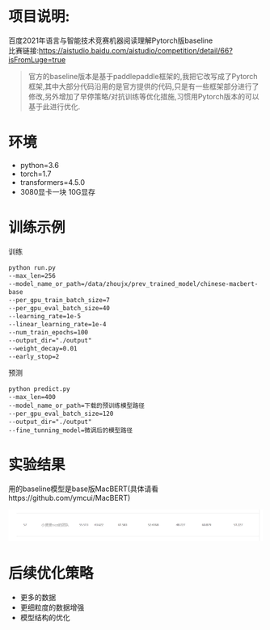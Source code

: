 # 项目说明:
百度2021年语言与智能技术竞赛机器阅读理解Pytorch版baseline  
比赛链接:https://aistudio.baidu.com/aistudio/competition/detail/66?isFromLuge=true  
> 官方的baseline版本是基于paddlepaddle框架的,我把它改写成了Pytorch框架,其中大部分代码沿用的是官方提供的代码,只是有一些框架部分进行了修改,另外增加了早停策略/对抗训练等优化措施,习惯用Pytorch版本的可以基于此进行优化.

# 环境
- python=3.6
- torch=1.7
- transformers=4.5.0
- 3080显卡一块 10G显存

# 训练示例
训练  
```
python run.py
--max_len=256
--model_name_or_path=/data/zhoujx/prev_trained_model/chinese-macbert-base
--per_gpu_train_batch_size=7
--per_gpu_eval_batch_size=40
--learning_rate=1e-5
--linear_learning_rate=1e-4
--num_train_epochs=100
--output_dir="./output"
--weight_decay=0.01
--early_stop=2
```

预测
```
python predict.py
--max_len=400
--model_name_or_path=下载的预训练模型路径
--per_gpu_eval_batch_size=120
--output_dir="./output"
--fine_tunning_model=微调后的模型路径
```
# 实验结果
用的baseline模型是base版MacBERT(具体请看https://github.com/ymcui/MacBERT)

![image-20210410231128986](https://raw.githubusercontent.com/zhoujx4/PicGo/main/img/image-20210410231128986.png)

# 后续优化策略

- 更多的数据
- 更细粒度的数据增强
- 模型结构的优化